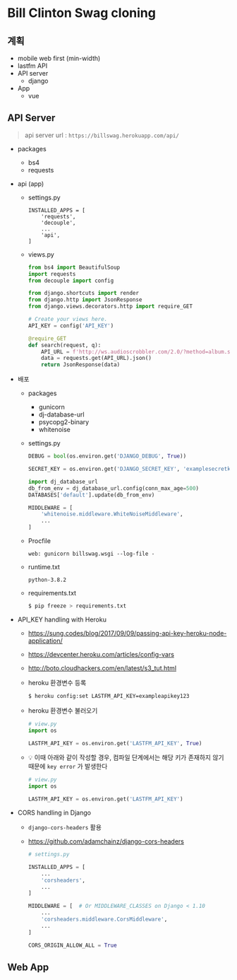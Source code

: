 # Bill Clinton Swag cloning

## 계획

- mobile web first (min-width)
- lastfm API
- API server
  - django
- App
  - vue

## API Server

> api server url : `https://billswag.herokuapp.com/api/`

- packages

  - bs4
  - requests

- api (app)

  - settings.py

    ```
    INSTALLED_APPS = [
    	'requests',
        'decouple',
    	...
        'api',
    ]
    ```

  - views.py

    ```python
    from bs4 import BeautifulSoup
    import requests
    from decouple import config
    
    from django.shortcuts import render
    from django.http import JsonResponse
    from django.views.decorators.http import require_GET
    
    # Create your views here.
    API_KEY = config('API_KEY')
    
    @require_GET
    def search(request, q):
        API_URL = f'http://ws.audioscrobbler.com/2.0/?method=album.search&album={q}&api_key={API_KEY}&format=json&limit=5'
        data = requests.get(API_URL).json()
        return JsonResponse(data)
    ```

- 배포

  - packages

    - gunicorn
    - dj-database-url
    - psycopg2-binary
    - whitenoise

  - settings.py

    ```python
    DEBUG = bool(os.environ.get('DJANGO_DEBUG', True))
    
    SECRET_KEY = os.environ.get('DJANGO_SECRET_KEY', 'examplesecretkey123')
    
    import dj_database_url 
    db_from_env = dj_database_url.config(conn_max_age=500) 
    DATABASES['default'].update(db_from_env)
    
    MIDDLEWARE = [
    	'whitenoise.middleware.WhiteNoiseMiddleware',
    	...	
    ]
    ```

  - Procfile

    ```
    web: gunicorn billswag.wsgi --log-file -
    ```

  - runtime.txt

    ```
    python-3.8.2
    ```

  - requirements.txt

    ```bash
    $ pip freeze > requirements.txt
    ```

- API_KEY handling with Heroku

  - https://sung.codes/blog/2017/09/09/passing-api-key-heroku-node-application/

  - https://devcenter.heroku.com/articles/config-vars

  - http://boto.cloudhackers.com/en/latest/s3_tut.html

  - heroku 환경변수 등록

    ```bash
    $ heroku config:set LASTFM_API_KEY=exampleapikey123
    ```

  - heroku 환경변수 불러오기

    ```python
    # view.py
    import os
    
    LASTFM_API_KEY = os.environ.get('LASTFM_API_KEY', True)
    ```

  - :bulb: 이때 아래와 같이 작성할 경우, 컴파일 단계에서는 해당 키가 존재하지 않기 때문에 `key error` 가 발생한다

    ```python
    # view.py
    import os
    
    LASTFM_API_KEY = os.environ.get('LASTFM_API_KEY')
    ```
  
- CORS handling in Django

  - `django-cors-headers` 활용

  - https://github.com/adamchainz/django-cors-headers

    ```python
    # settings.py
    
    INSTALLED_APPS = [
        ...
        'corsheaders',
        ...
    ]
    
    MIDDLEWARE = [  # Or MIDDLEWARE_CLASSES on Django < 1.10
        ...
        'corsheaders.middleware.CorsMiddleware',
        ...
    ]
    
    CORS_ORIGIN_ALLOW_ALL = True
    ```

## Web App